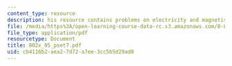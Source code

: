 ```yaml
---
content_type: resource
description: his resource contains problems on electricity and magnetism.
file: /media/https%3A/open-learning-course-data-rc.s3.amazonaws.com/8-02x-physics-ii-electricity-magnetism-with-an-experimental-focus-spring-2005/cb4116b2aea27d72a7ee3cc5b5d29ad8_802x_05_pset7.pdf
file_type: application/pdf
resourcetype: Document
title: 802x_05_pset7.pdf
uid: cb4116b2-aea2-7d72-a7ee-3cc5b5d29ad8
---
```

